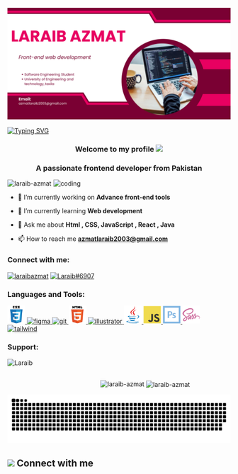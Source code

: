 ![logo](https://github.com/Laraib-Azmat/Laraib-Azmat/blob/main/banner.png)

<a href="https://git.io/typing-svg"><img src="https://readme-typing-svg.demolab.com?font=Indie+Flower&size=35&pause=100&color=4d1601&center=true&vCenter=true&width=500&lines=Hi!+My+name+is+Laraib+Azmat;Good+to+see+you+there!" alt="Typing SVG" /></a>
<h3 align="center">
  Welcome to my profile 
  <img src="https://media.giphy.com/media/hvRJCLFzcasrR4ia7z/giphy.gif" width="28">
</h3>
<h3 align="center">A passionate frontend developer from Pakistan</h3>

<img align="right" alt="coding"  width="400" src= "https://www.liveagood.life/community/wp-content/uploads/sites/2/2021/12/59311-girl-working-on-laptop-lottie-animation.gif">

<p align="left"> <img src="https://komarev.com/ghpvc/?username=laraib-azmat&label=Profile%20views&color=0e75b6&style=flat" alt="laraib-azmat" /> </p>

- 🔭 I’m currently working on **Advance front-end tools**

- 🌱 I’m currently learning **Web development**

- 💬 Ask me about **Html , CSS, JavaScript , React , Java**

- 📫 How to reach me **azmatlaraib2003@gmail.com**

<h3 align="left">Connect with me:</h3>
<p align="left">
<a href="https://linkedin.com/in/laraibazmat" target="blank"><img align="center" src="https://raw.githubusercontent.com/rahuldkjain/github-profile-readme-generator/master/src/images/icons/Social/linked-in-alt.svg" alt="laraibazmat" height="30" width="40" /></a>
<a href="https://discord.gg/Laraib#6907" target="blank"><img align="center" src="https://raw.githubusercontent.com/rahuldkjain/github-profile-readme-generator/master/src/images/icons/Social/discord.svg" alt="Laraib#6907" height="30" width="40" /></a>
</p>

<h3 align="left">Languages and Tools:</h3>
<p align="left"> <a href="https://www.w3schools.com/css/" target="_blank" rel="noreferrer"> <img src="https://raw.githubusercontent.com/devicons/devicon/master/icons/css3/css3-original-wordmark.svg" alt="css3" width="40" height="40"/> </a> <a href="https://www.figma.com/" target="_blank" rel="noreferrer"> <img src="https://www.vectorlogo.zone/logos/figma/figma-icon.svg" alt="figma" width="40" height="40"/> </a> <a href="https://git-scm.com/" target="_blank" rel="noreferrer"> <img src="https://www.vectorlogo.zone/logos/git-scm/git-scm-icon.svg" alt="git" width="40" height="40"/> </a> <a href="https://www.w3.org/html/" target="_blank" rel="noreferrer"> <img src="https://raw.githubusercontent.com/devicons/devicon/master/icons/html5/html5-original-wordmark.svg" alt="html5" width="40" height="40"/> </a> <a href="https://www.adobe.com/in/products/illustrator.html" target="_blank" rel="noreferrer"> <img src="https://www.vectorlogo.zone/logos/adobe_illustrator/adobe_illustrator-icon.svg" alt="illustrator" width="40" height="40"/> </a> <a href="https://www.java.com" target="_blank" rel="noreferrer"> <img src="https://raw.githubusercontent.com/devicons/devicon/master/icons/java/java-original.svg" alt="java" width="40" height="40"/> </a> <a href="https://developer.mozilla.org/en-US/docs/Web/JavaScript" target="_blank" rel="noreferrer"> <img src="https://raw.githubusercontent.com/devicons/devicon/master/icons/javascript/javascript-original.svg" alt="javascript" width="40" height="40"/> </a> <a href="https://www.photoshop.com/en" target="_blank" rel="noreferrer"> <img src="https://raw.githubusercontent.com/devicons/devicon/master/icons/photoshop/photoshop-line.svg" alt="photoshop" width="40" height="40"/> </a> <a href="https://sass-lang.com" target="_blank" rel="noreferrer"> <img src="https://raw.githubusercontent.com/devicons/devicon/master/icons/sass/sass-original.svg" alt="sass" width="40" height="40"/> </a> <a href="https://tailwindcss.com/" target="_blank" rel="noreferrer"> <img src="https://www.vectorlogo.zone/logos/tailwindcss/tailwindcss-icon.svg" alt="tailwind" width="40" height="40"/> </a> </p>

<h3 align="left">Support:</h3>
<p><a href="https://www.buymeacoffee.com/Laraib"> <img align="left" src="https://cdn.buymeacoffee.com/buttons/v2/default-yellow.png" height="50" width="210" alt="Laraib" /></a></p><br><br>

<p><img align="left" src="https://github-readme-stats.vercel.app/api/top-langs?username=laraib-azmat&show_icons=true&locale=en&layout=compact" alt="laraib-azmat" /></p>

<p>&nbsp;<img align="center" src="https://github-readme-stats.vercel.app/api?username=laraib-azmat&show_icons=true&locale=en" alt="laraib-azmat" /></p>


<div align="center">
  <a href="#">
  <img  src="https://github.com/1999AZZAR/1999AZZAR/blob/main/resources/img/grid-snake.svg"
       alt="snake" /></a>
</div>

## <img src="https://media.giphy.com/media/iY8CRBdQXODJSCERIr/giphy.gif" width="30px"> Connect with me
